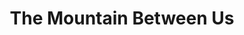 ---
title: "The Mountain Between Us"
year: 2017
rating: 1.5
stars: "★½"
rewatched: false
permalink: "the-mountain-between-us"
watched_on: 2018-01-03
---